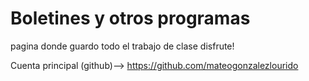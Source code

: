 # Boletines y otros programas
pagina donde guardo todo el trabajo de clase
disfrute!

Cuenta principal (github)--> https://github.com/mateogonzalezlourido